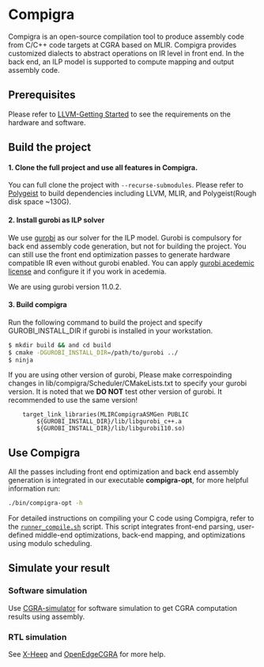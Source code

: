 # Compigra
Compigra is an open-source compilation tool to produce assembly code from C/C++ code targets at CGRA based on MLIR.
Compigra provides customized dialects to abstract operations on IR level in front end.
In the back end, an ILP model is supported to compute mapping and output assembly code.

## Prerequisites
Please refer to [LLVM-Getting Started](https://llvm.org/docs/GettingStarted.html#requirements) to see the requirements on the hardware and software.

## Build the project
#### 1. Clone the full project and use all features in Compigra.

You can full clone the project with `--recurse-submodules`. Please refer to [Polygeist](https://github.com/llvm/Polygeist) to build dependencies including LLVM, MLIR, and Polygeist(Rough disk space ~130G).
<!-- ```bash
$ git clone --recurse-submodules https://github.com/yuxwang99/compigra.git
``` -->

#### 2. Install gurobi as ILP solver
We use [gurobi](https://www.gurobi.com/) as our solver for the ILP model. Gurobi is compulsory for back end assembly code generation, but not for building the project. 
You can still use the front end optimization passes to generate hardware compatible IR even without gurobi enabled.
You can apply [gurobi acedemic license](https://www.gurobi.com/academia/academic-program-and-licenses/) and configure it if you work in acedemia.

We are using gurobi version 11.0.2. 

#### 3. Build compigra
Run the following command to build the project and specify GUROBI_INSTALL_DIR if gurobi is installed in your workstation. 
```bash
$ mkdir build && and cd build
$ cmake -DGUROBI_INSTALL_DIR=/path/to/gurobi ../
$ ninja
```

If you are using other version of gurobi, Please make correspoinding changes in lib/compigra/Scheduler/CMakeLists.txt to specify your gurobi version. It is noted that we **DO NOT** test other version of gurobi. It recommended to use the same version!

```
    target_link_libraries(MLIRCompigraASMGen PUBLIC 
        ${GUROBI_INSTALL_DIR}/lib/libgurobi_c++.a 
        ${GUROBI_INSTALL_DIR}/lib/libgurobi110.so)
```

## Use Compigra
All the passes including front end optimization and back end assembly generation is integrated in our executable **compigra-opt**, for more helpful information run:
```bash
./bin/compigra-opt -h
```

For detailed instructions on compiling your C code using Compigra, refer to the [`runner_compile.sh`](./runner_compile.sh) script. This script integrates front-end parsing, user-defined middle-end optimizations, back-end mapping, and optimizations using modulo scheduling.


## Simulate your result
### Software simulation
Use [CGRA-simulator](https://github.com/esl-epfl/ESL-CGRA-simulator) for software simulation to get CGRA computation results using assembly.
### RTL simulation
See [X-Heep](https://github.com/esl-epfl/x-heep) and [OpenEdgeCGRA](https://github.com/esl-epfl/OpenEdgeCGRA/tree/main) for more help.